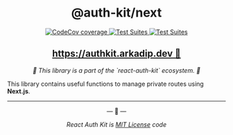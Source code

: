 <h1 align="center">
@auth-kit/next
</h1>

<p align="center">
<a href="https://codecov.io/gh/react-auth-kit/react-auth-kit">
  <img src="https://codecov.io/gh/react-auth-kit/react-auth-kit/branch/master/graph/badge.svg?token=H188T7PXLL" alt="CodeCov coverage"/>
</a>
<a href="https://www.npmjs.com/package/@auth-kit/next">
    <img src="https://img.shields.io/npm/v/@auth-kit/next.svg?logo=npm" alt="Test Suites">
</a>
<a href="https://bundlephobia.com/result?p=react-auth-kit">
    <img src="https://img.shields.io/bundlephobia/minzip/%40auth-kit/next?style=flat-square" alt="Test Suites">
</a>
</p>

<h2 align="center">
<a href="https://authkit.arkadip.dev">
    https://authkit.arkadip.dev 🚀
</a>
</h2>


<p align="center">
  <em>🔑 This library is a part of the `react-auth-kit` ecosystem.  🔑</em>

  This library contains useful functions to manage private routes using **Next.js**.
</p>

---

<p align="center">&mdash; 🔑  &mdash;</p>
<p align="center"><i>React Auth Kit is <a href="https://github.com/react-auth-kit/react-auth-kit/blob/master/LICENSE">MIT License</a> code</i></p>
